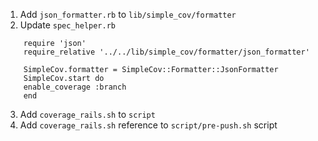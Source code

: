 1. Add `json_formatter.rb` to `lib/simple_cov/formatter`
2. Update `spec_helper.rb`
```
    require 'json'
    require_relative '../../lib/simple_cov/formatter/json_formatter'

    SimpleCov.formatter = SimpleCov::Formatter::JsonFormatter
    SimpleCov.start do
    enable_coverage :branch
    end
```
3. Add `coverage_rails.sh` to `script`
4. Add `coverage_rails.sh` reference to `script/pre-push.sh` script